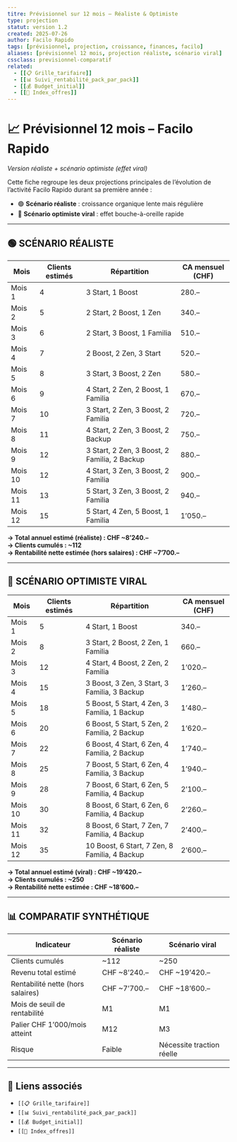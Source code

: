 ```yaml
---
titre: Prévisionnel sur 12 mois – Réaliste & Optimiste
type: projection
statut: version 1.2
created: 2025-07-26
author: Facilo Rapido
tags: [prévisionnel, projection, croissance, finances, facilo]
aliases: [prévisionnel 12 mois, projection réaliste, scénario viral]
cssclass: previsionnel-comparatif
related:
  - [[📋 Grille_tarifaire]]
  - [[📊 Suivi_rentabilité_pack_par_pack]]
  - [[💰 Budget_initial]]
  - [[📄 Index_offres]]
---
```


# 📈 Prévisionnel 12 mois – Facilo Rapido  
*Version réaliste + scénario optimiste (effet viral)*

Cette fiche regroupe les deux projections principales de l’évolution de l’activité Facilo Rapido durant sa première année :

- 🟢 **Scénario réaliste** : croissance organique lente mais régulière
- 🚀 **Scénario optimiste viral** : effet bouche-à-oreille rapide

---

## 🟢 SCÉNARIO RÉALISTE

| Mois      | Clients estimés | Répartition                      | CA mensuel (CHF) |
|-----------|------------------|----------------------------------|------------------|
| Mois 1    | 4                | 3 Start, 1 Boost                 | 280.–            |
| Mois 2    | 5                | 2 Start, 2 Boost, 1 Zen          | 340.–            |
| Mois 3    | 6                | 2 Start, 3 Boost, 1 Familia      | 510.–            |
| Mois 4    | 7                | 2 Boost, 2 Zen, 3 Start          | 520.–            |
| Mois 5    | 8                | 3 Start, 3 Boost, 2 Zen          | 580.–            |
| Mois 6    | 9                | 4 Start, 2 Zen, 2 Boost, 1 Familia | 670.–         |
| Mois 7    | 10               | 3 Start, 2 Zen, 3 Boost, 2 Familia | 720.–         |
| Mois 8    | 11               | 4 Start, 2 Zen, 3 Boost, 2 Backup | 750.–          |
| Mois 9    | 12               | 3 Start, 2 Zen, 3 Boost, 2 Familia, 2 Backup | 880.– |
| Mois 10   | 12               | 4 Start, 3 Zen, 3 Boost, 2 Familia | 900.–         |
| Mois 11   | 13               | 5 Start, 3 Zen, 3 Boost, 2 Familia | 940.–         |
| Mois 12   | 15               | 5 Start, 4 Zen, 5 Boost, 1 Familia | 1’050.–        |

**→ Total annuel estimé (réaliste) : CHF ~8’240.–**  
**→ Clients cumulés : ~112**  
**→ Rentabilité nette estimée (hors salaires) : CHF ~7’700.–**

---

## 🚀 SCÉNARIO OPTIMISTE VIRAL

| Mois      | Clients estimés | Répartition                            | CA mensuel (CHF) |
|-----------|------------------|----------------------------------------|------------------|
| Mois 1    | 5                | 4 Start, 1 Boost                        | 340.–            |
| Mois 2    | 8                | 3 Start, 2 Boost, 2 Zen, 1 Familia      | 660.–            |
| Mois 3    | 12               | 4 Start, 4 Boost, 2 Zen, 2 Familia      | 1’020.–          |
| Mois 4    | 15               | 3 Boost, 3 Zen, 3 Start, 3 Familia, 3 Backup | 1’260.–    |
| Mois 5    | 18               | 5 Boost, 5 Start, 4 Zen, 3 Familia, 1 Backup | 1’480.–    |
| Mois 6    | 20               | 6 Boost, 5 Start, 5 Zen, 2 Familia, 2 Backup | 1’620.–    |
| Mois 7    | 22               | 6 Boost, 4 Start, 6 Zen, 4 Familia, 2 Backup | 1’740.–    |
| Mois 8    | 25               | 7 Boost, 5 Start, 6 Zen, 4 Familia, 3 Backup | 1’940.–    |
| Mois 9    | 28               | 7 Boost, 6 Start, 6 Zen, 5 Familia, 4 Backup | 2’100.–    |
| Mois 10   | 30               | 8 Boost, 6 Start, 6 Zen, 6 Familia, 4 Backup | 2’260.–    |
| Mois 11   | 32               | 8 Boost, 6 Start, 7 Zen, 7 Familia, 4 Backup | 2’400.–    |
| Mois 12   | 35               | 10 Boost, 6 Start, 7 Zen, 8 Familia, 4 Backup | 2’600.–   |

**→ Total annuel estimé (viral) : CHF ~19’420.–**  
**→ Clients cumulés : ~250**  
**→ Rentabilité nette estimée : CHF ~18’600.–**

---

## 📊 COMPARATIF SYNTHÉTIQUE

| Indicateur                     | Scénario réaliste | Scénario viral |
|-------------------------------|-------------------|----------------|
| Clients cumulés               | ~112              | ~250           |
| Revenu total estimé           | CHF ~8’240.–      | CHF ~19’420.–  |
| Rentabilité nette (hors salaires) | CHF ~7’700.–      | CHF ~18’600.–  |
| Mois de seuil de rentabilité | M1                | M1             |
| Palier CHF 1’000/mois atteint | M12               | M3             |
| Risque                         | Faible            | Nécessite traction réelle |

---

## 🔗 Liens associés

- `[[📋 Grille_tarifaire]]`
- `[[📊 Suivi_rentabilité_pack_par_pack]]`
- `[[💰 Budget_initial]]`
- `[[📄 Index_offres]]`